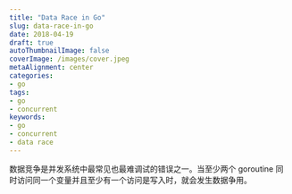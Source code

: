 ```yaml
---
title: "Data Race in Go"
slug: data-race-in-go
date: 2018-04-19
draft: true
autoThumbnailImage: false
coverImage: /images/cover.jpeg
metaAlignment: center
categories:
- go
tags:
- go
- concurrent
keywords:
- go
- concurrent
- data race
---
```


数据竞争是并发系统中最常见也最难调试的错误之一。当至少两个 goroutine 同时访问同一个变量并且至少有一个访问是写入时，就会发生数据争用。

<!--more-->
